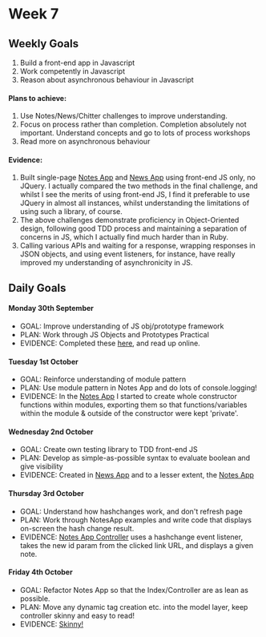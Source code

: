 # Week 7

## Weekly Goals

1. Build a front-end app in Javascript
2. Work competently in Javascript
3. Reason about asynchronous behaviour in Javascript

#### Plans to achieve:

1. Use Notes/News/Chitter challenges to improve understanding.
2. Focus on process rather than completion. Completion absolutely not important. Understand concepts and go to lots of process workshops
3. Read more on asynchronous behaviour

#### Evidence:

1. Built single-page [Notes App](https://github.com/DanGyi23/wk7-notesapp) and [News App](https://github.com/DanGyi23/news-summary-challenge) using front-end JS only, no JQuery. I actually compared the two methods in the final challenge, and whilst I see the merits of using front-end JS, I find it preferable to use JQuery in almost all instances, whilst understanding the limitations of using such a library, of course.
2. The above challenges demonstrate proficiency in Object-Oriented design, following good TDD process and maintaining a separation of concerns in JS, which I actually find much harder than in Ruby.
3. Calling various APIs and waiting for a response, wrapping responses in JSON objects, and using event listeners, for instance, have really improved my understanding of asynchronicity in JS.

## Daily Goals

#### Monday 30th September
- GOAL: Improve understanding of JS obj/prototype framework
- PLAN: Work through JS Objects and Prototypes Practical
- EVIDENCE: Completed these [here](https://hackmd.io/nb1VZarCTGicD6dMOo43Ww), and read up online.

#### Tuesday 1st October
- GOAL: Reinforce understanding of module pattern
- PLAN: Use module pattern in Notes App and do lots of console.logging!
- EVIDENCE: In the [Notes App](https://github.com/DanGyi23/wk7-notesapp) I started to create whole constructor functions within modules, exporting them so that functions/variables within the module & outside of the constructor were kept 'private'.

#### Wednesday 2nd October
- GOAL: Create own testing library to TDD front-end JS
- PLAN: Develop as simple-as-possible syntax to evaluate boolean and give visibility
- EVIDENCE: Created in [News App](https://github.com/DanGyi23/news-summary-challenge/blob/master/FrontEndJavaOption/tests/testing-library.js) and to a lesser extent, the [Notes App](https://github.com/DanGyi23/wk7-notesapp/tree/master/test)

#### Thursday 3rd October
- GOAL: Understand how hashchanges work, and don't refresh page
- PLAN: Work through NotesApp examples and write code that displays on-screen the hash change result.
- EVIDENCE: [Notes App Controller](https://github.com/DanGyi23/wk7-notesapp/blob/master/controller/note-controller.js) uses a hashchange event listener, takes the new id param from the clicked link URL, and displays a given note.

#### Friday 4th October
- GOAL: Refactor Notes App so that the Index/Controller are as lean as possible.
- PLAN: Move any dynamic tag creation etc. into the model layer, keep controller skinny and easy to read!
- EVIDENCE: [Skinny!](https://github.com/DanGyi23/wk7-notesapp/blob/master/controller/note-controller.js)

